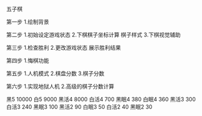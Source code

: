 五子棋

第一步 
1.绘制背景

第二步
1.初始设定游戏状态
2.下棋棋子坐标计算 棋子样式
3.下棋视觉辅助

第三步
1.检查胜利
2.更改游戏状态 展示胜利结果

第四步
1.悔棋功能

第五步
1.人机模式
2.棋盘分数
3.棋子分数

第六步
1.实现地狱人机
2.高级的棋子分数计算

黑5 10000
白5 9000
黑活4 8000
白活4 700
黑眠4 380
白眠4 360
黑活3 300
白活3 240
黑眠3 100
黑活2 90
白眠3 50
白活2 40
黑眠2 30